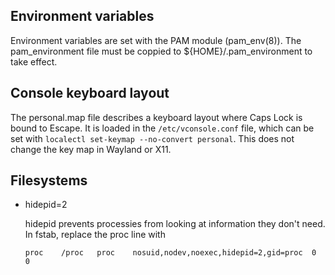 Environment variables
---------------------
Environment variables are set with the PAM module (pam\_env(8)).
The pam\_environment file must be coppied to ${HOME}/.pam\_environment to take effect.


Console keyboard layout
-----------------------
The personal.map file describes a keyboard layout where Caps Lock is bound to Escape.
It is loaded in the `/etc/vconsole.conf` file, which can be set with `localectl set-keymap --no-convert personal`.
This does not change the key map in Wayland or X11.


Filesystems
-----------
- hidepid=2 

    hidepid prevents processies from looking at information they don't need.
    In fstab, replace the proc line with
    ```
    proc	/proc	proc	nosuid,nodev,noexec,hidepid=2,gid=proc	0	0
    ```
